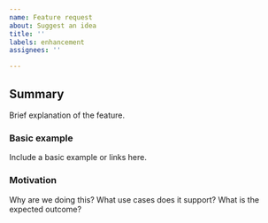 ```yaml
---
name: Feature request
about: Suggest an idea
title: ''
labels: enhancement
assignees: ''

---
```


## Summary
Brief explanation of the feature.

### Basic example
Include a basic example or links here.

### Motivation
Why are we doing this? What use cases does it support? What is the expected outcome?
